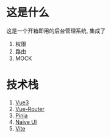 # 这是什么

这是一个开箱即用的后台管理系统, 集成了

1. 权限
2. 路由
3. MOCK

# 技术栈

1. [Vue3](https://vuejs.org/)
2. [Vue-Router](https://router.vuejs.org/zh/)
3. [Pinia](https://pinia.vuejs.org/)
4. [Naive UI](https://www.naiveui.com/en-US/os-theme)
5. [Vite](https://vitejs.cn/)
